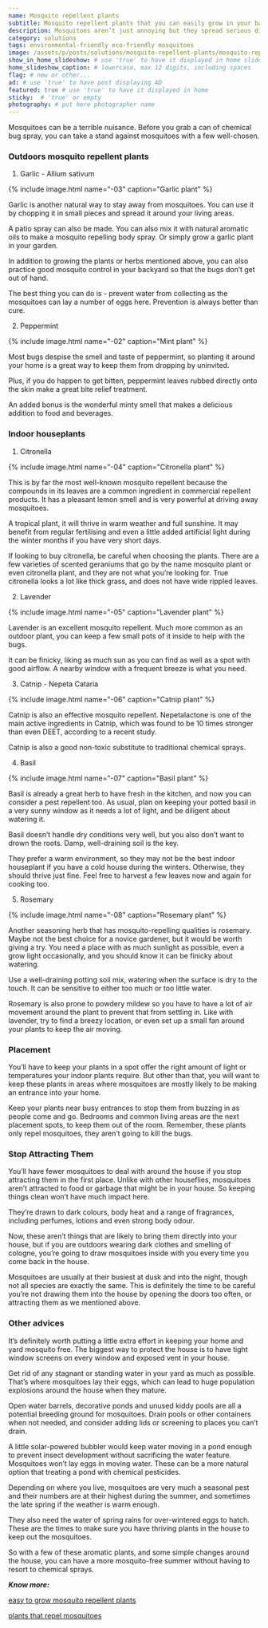 ```yaml
---
name: Mosquito repellent plants
subtitle: Mosquito repellent plants that you can easily grow in your balcony or garden area. It’s about your health.
description: Mosquitoes aren’t just annoying but they spread serious diseases like malaria, dengue, yellow fever, encephalitis as well as the West Nile and Zika viruses. Mosquitoes are also responsible for heart worm in your pets specially dogs.
category: solutions
tags: environmental-friendly eco-friendly mosquitoes
image: /assets/p/posts/solutions/mosquito-repellent-plants/mosquito-repellent-plants.jpg
show_in_home_slideshow: # use 'true' to have it displayed in home slideshow
home_slideshow_caption: # lowercase, max 12 digits, including spaces
flag: # new or other...
ad: # use 'true' to have post displaying AD
featured: true # use 'true' to have it displayed in home
sticky:  # 'true' or empty
photography: # put here photographer name
---
```

Mosquitoes can be a terrible nuisance. Before you grab a can of chemical bug spray, you can take a stand against mosquitoes with a few well-chosen.



### Outdoors mosquito repellent plants

1. Garlic - Allium sativum

{% include image.html name="-03" caption="Garlic plant" %}

Garlic is another natural way to stay away from mosquitoes. You can use it by chopping it in small pieces and spread it around your living areas.

A patio spray can also be made. You can also mix it with natural aromatic oils to make a mosquito repelling body spray. Or simply grow a garlic plant in your garden.

In addition to growing the plants or herbs mentioned above, you can also practice good mosquito control in your backyard so that the bugs don’t get out of hand.

The best thing you can do is - prevent water from collecting as the mosquitoes can lay a number of eggs here. Prevention is always better than cure.

2. Peppermint

{% include image.html name="-02" caption="Mint plant" %}

Most bugs despise the smell and taste of peppermint, so planting it around your home is a great way to keep them from dropping by uninvited.

Plus, if you do happen to get bitten, peppermint leaves rubbed directly onto the skin make a great bite relief treatment.

An added bonus is the wonderful minty smell that makes a delicious addition to food and beverages.



### Indoor houseplants

1. Citronella


{% include image.html name="-04" caption="Citronella plant" %}

This is by far the most well-known mosquito repellent because the compounds in its leaves are a common ingredient in commercial repellent products. It has a pleasant lemon smell and is very powerful at driving away mosquitoes.

A tropical plant, it will thrive in warm weather and full sunshine. It may benefit from regular fertilising and even a little added artificial light during the winter months if you have very short days.

If looking to buy citronella, be careful when choosing the plants. There are a few varieties of scented geraniums that go by the name mosquito plant or even citronella plant, and they are not what you’re looking for. True citronella looks a lot like thick grass, and does not have wide rippled leaves.


2. Lavender


{% include image.html name="-05" caption="Lavender plant" %}

Lavender is an excellent mosquito repellent. Much more common as an outdoor plant, you can keep a few small pots of it inside to help with the bugs.

It can be finicky, liking as much sun as you can find as well as a spot with good airflow. A nearby window with a frequent breeze is what you need.

3. Catnip - Nepeta Cataria

{% include image.html name="-06" caption="Catnip plant" %}

Catnip is also an effective mosquito repellent. Nepetalactone is one of the main active ingredients in Catnip, which was found to be 10 times stronger than even DEET, according to a recent study.

Catnip is also a good non-toxic substitute to traditional chemical sprays.

4. Basil

{% include image.html name="-07" caption="Basil plant" %}

Basil is already a great herb to have fresh in the kitchen, and now you can consider a pest repellent too. As usual, plan on keeping your potted basil in a very sunny window as it needs a lot of light, and be diligent about watering it.

Basil doesn’t handle dry conditions very well, but you also don’t want to drown the roots. Damp, well-draining soil is the key.

They prefer a warm environment, so they may not be the best indoor houseplant if you have a cold house during the winters. Otherwise, they should thrive just fine. Feel free to harvest a few leaves now and again for cooking too.


5. Rosemary


{% include image.html name="-08" caption="Rosemary plant" %}

Another seasoning herb that has mosquito-repelling qualities is rosemary. Maybe not the best choice for a novice gardener, but it would be worth giving a try. You need a place with as much sunlight as possible, even a grow light occasionally, and you should know it can be finicky about watering.

Use a well-draining potting soil mix, watering when the surface is dry to the touch. It can be sensitive to either too much or too little water.

Rosemary is also prone to powdery mildew so you have to have a lot of air movement around the plant to prevent that from settling in. Like with lavender, try to find a breezy location, or even set up a small fan around your plants to keep the air moving.


### Placement

You’ll have to keep your plants in a spot offer the right amount of light or temperatures your indoor plants require. But other than that, you will want to keep these plants in areas where mosquitoes are mostly likely to be making an entrance into your home.

Keep your plants near busy entrances to stop them from buzzing in as people come and go. Bedrooms and common living areas are the next placement spots, to keep them out of the room. Remember, these plants only repel mosquitoes, they aren’t going to kill the bugs.

### Stop Attracting Them

You’ll have fewer mosquitoes to deal with around the house if you stop attracting them in the first place. Unlike with other houseflies, mosquitoes aren’t attracted to food or garbage that might be in your house. So keeping things clean won’t have much impact here.

They’re drawn to dark colours, body heat and a range of fragrances, including perfumes, lotions and even strong body odour.

Now, these aren’t things that are likely to bring them directly into your house, but if you are outdoors wearing dark clothes and smelling of cologne, you’re going to draw mosquitoes inside with you every time you come back in the house.

Mosquitoes are usually at their busiest at dusk and into the night, though not all species are exactly the same. This is definitely the time to be careful you’re not drawing them into the house by opening the doors too often, or attracting them as we mentioned above.


### Other advices

It’s definitely worth putting a little extra effort in keeping your home and yard mosquito free. The biggest way to protect the house is to have tight window screens on every window and exposed vent in your house.

Get rid of any stagnant or standing water in your yard as much as possible. That’s where mosquitoes lay their eggs, which can lead to huge population explosions around the house when they mature.

Open water barrels, decorative ponds and unused kiddy pools are all a potential breeding ground for mosquitoes. Drain pools or other containers when not needed, and consider adding lids or screening to places you can’t drain.

A little solar-powered bubbler would keep water moving in a pond enough to prevent insect development without sacrificing the water feature. Mosquitoes won’t lay eggs in moving water. These can be a more natural option that treating a pond with chemical pesticides.

Depending on where you live, mosquitoes are very much a seasonal pest and their numbers are at their highest during the summer, and sometimes the late spring if the weather is warm enough.

They also need the water of spring rains for over-wintered eggs to hatch. These are the times to make sure you have thriving plants in the house to keep out the mosquitoes.

So with a few of these aromatic plants, and some simple changes around the house, you can have a more mosquito-free summer without having to resort to chemical sprays.



**_Know more:_**

[easy to grow mosquito repellent plants](https://krishijagran.com/health-lifestyle/easy-to-grow-mosquito-repellent-plants-at-home/)

[plants that repel mosquitoes](https://www.proflowers.com/blog/plants-that-repel-mosquitoes)
